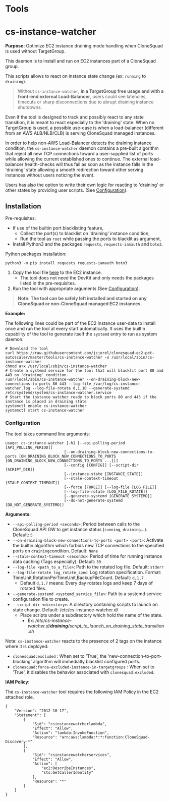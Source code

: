 
# Tools


# cs-instance-watcher

**Purpose:** Optimize EC2 instance draining mode handling when CloneSquad is used without TargetGroup.

This daemon is to install and run on EC2 instances part of a CloneSquad group.

This scripts allows to react on instance state change (ex: `running` to `draining`).

> Without `cs-instance-watcher`, **in a TargetGroup free usage and with a front-end external Load-Balancer**, 
users could see latencies, timeouts or sharp disconnections due to abrupt draining instance shutdowns.

Even if the tool is designed to track and possibly react to any state transition, it is 
meant to react especially to the 'draining' state:
When no TargetGroup is used, a possible use-case is when a load-balancer (different 
from an AWS ALB/NLB/CLB) is serving CloneSquad managed instances.

In order to help non-AWS Load-Balancer detects the draining instance condition, the
`cs-instance-watcher` daemon contains a pre-built algorithm that reject all new TCP connections
toward a user-supplied list of ports while allowing the current established ones to continue.
The external load-balancer health-checks will thus fail as soon as the instance
falls in the 'draining' state allowing a smooth redirection toward other serving
instances without users noticing the event.

Users has also the option to write their own logic for reacting to 'draining' or other states by providing user scripts. (See [Configuration](#Configuration)).


## Installation

Pre-requisites:

* If use of the builtin port blacklisting feature,
	* Collect the port(s) to blacklist on 'draining' instance condition,
	* Run the tool as `root` while passing the ports to blacklit as argument,
* Install Python3 and the packages `requests`, `requests-iamauth` and `boto3`.

Python packages installation: 

	python3 -m pip install requests requests-iamauth boto3


1) Copy the tool file [here](../tools/cs-instance-watcher) to the EC2 instance.
	* The tool does not need the DevKit and only needs the packages listed in the pre-requisites.
2) Run the tool with appropriate arguments (See [Configuration](#Configuration)).

> **Note: The tool can be safely left installed and started on any CloneSquad or non-CloneSquad managed EC2 instances.**

**Example:**

The following lines could be part of the EC2 Instance user-data to install once and run the tool at every start automatically.
It uses the builtin capability of the tool to generate itself the `systemd` entry to run as system daemon.

	# Download the tool
	curl https://raw.githubusercontent.com/jcjorel/clonesquad-ec2-pet-autoscaler/master/tools/cs-instance-watcher -o /usr/local/sbin/cs-instance-watcher
	chmod a+x /usr/local/sbin/cs-instance-watcher
	# Create a systemd service for the tool that will blacklit port 80 and 443 on 'draining' condition.
	/usr/local/sbin/cs-instance-watcher --on-draining-block-new-connections-to-ports 80 443 --log-file /var/log/cs-instance-watcher.log --log-file-rotate d,1,10 --generate-systemd /etc/systemd/system/cs-instance-watcher.service
	# Start the instance watcher ready to block ports 80 and 443 if the instance is placed in draining state
	systemctl enable cs-instance-watcher
	systemctl start cs-instance-watcher


### Configuration

The tool takes command line arguments:

	usage: cs-instance-watcher [-h] [--api-polling-period [API_POLLING_PERIOD]]
	                          [--on-draining-block-new-connections-to-ports [ON_DRAINING_BLOCK_NEW_CONNECTIONS_TO_PORTS [ON_DRAINING_BLOCK_NEW_CONNECTIONS_TO_PORTS ...]]]
	                          [--config [CONFIG]] [--script-dir [SCRIPT_DIR]]
	                          [--instance-state [INSTANCE_STATE]]
	                          [--stale-context-timeout [STALE_CONTEXT_TIMEOUT]]
	                          [--force [FORCE]] [--log-file [LOG_FILE]]
	                          [--log-file-rotate [LOG_FILE_ROTATE]]
	                          [--generate-systemd [GENERATE_SYSTEMD]]
	                          [--do-not-generate-systemd [DO_NOT_GENERATE_SYSTEMD]]

**Arguments:**

* `--api-polling-period <seconds>`: Period between calls to the CloneSquad API GW to get instance status (`running`, `draining`...). Default: `5`
* `--on-draining-block-new-connections-to-ports <port> <port>`: Activate the builtin algorithm which forbids new TCP connections to the specified ports on `draining`condition. Default: `None`
* `--stale-context-timeout <seconds>`: Period of time for running instance data caching (Tags especially). Default: `30`
* `--log-file <path_to_a_file>`: Path to the rotated log file. Default: `stderr`
* `--log-file-rotate log_rotate_spec`: Log rotation specification. Format: TimeUnit,RotationPerTimeUnit,BackupFileCount. Default: `d,1,7`
	* Default `d,1,7` means: Every day rotates logs and keep 7 days of rotated files.
* `--generate-systemd <systemd_service_file>`: Path to a systemd service configuration file to create.
* `--script-dir <directory>`: A directory containing scripts to launch on state change. Default: /etc/cs-instance-watcher.d/
	* Place scripts under a subdirectory which hold the name of the state.
		* Ex: */etc/cs-instance-watcher.d/**draining**/script_to_launch_on_draining_state_transition.sh*

Note: `cs-instance-watcher` reacts to the presence of 2 tags on the instance where it is deployed:
* `clonesquad:excluded` : When set to 'True', the 'new-connection-to-port-blocking' algorithm will immediatly blacklist configured ports.
* `clonesquad:force-excluded-instance-in-targetgroups` : When set to 'True', it disables the behavior associated with `clonesquad:excluded`.

**IAM Policy:**

The `cs-instance-watcher` tool requires the following IAM Policy in the EC2 attached role.

	{
	    "Version": "2012-10-17",
	    "Statement": [
	        {
	            "Sid": "csinstancewatcherlambda",
	            "Effect": "Allow",
	            "Action": "lambda:InvokeFunction",
	            "Resource": "arn:aws:lambda:*:*:function:CloneSquad-Discovery-*"
	        },
	        {
	            "Sid": "csinstancewatcherservices",
	            "Effect": "Allow",
	            "Action": [
	                "ec2:DescribeInstances",
	                "sts:GetCallerIdentity"
	            ],
	            "Resource": "*"
	        }
	    ]
	}


